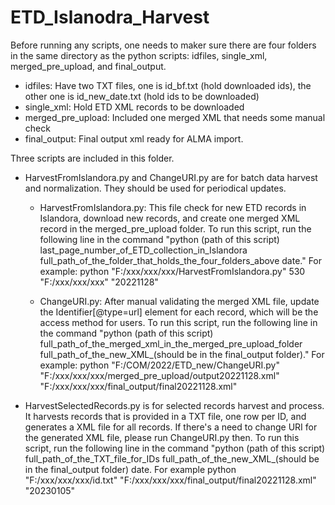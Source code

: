 # ETD_Islanodra_Harvest

Before running any scripts, one needs to maker sure there are four folders in the same directory as the python scripts: idfiles, single_xml, merged_pre_upload, and final_output. 

- idfiles: Have two TXT files, one is id_bf.txt (hold downloaded ids), the other one is id_new_date.txt (hold ids to be downloaded)
- single_xml: Hold ETD XML records to be downloaded
- merged_pre_upload: Included one merged XML that needs some manual check
- final_output: Final output xml ready for ALMA import.


Three scripts are included in this folder. 
- HarvestFromIslandora.py and ChangeURI.py are for batch data harvest and normalization. They should be used for periodical updates.

  - HarvestFromIslandora.py: This file check for new ETD records in Islandora, download new records, and create one merged XML record in the merged_pre_upload folder. To run this script, run the following line in the command "python (path of this script) last_page_number_of_ETD_collection_in_Islandora full_path_of_the_folder_that_holds_the_four_folders_above date." For example: python "F:/xxx/xxx/xxx/HarvestFromIslandora.py" 530 "F:/xxx/xxx/xxx" "20221128" 


  - ChangeURI.py: After manual validating the merged XML file, update the Identifier[@type=url] element for each record, which will be the access method for users. To run this script, run the following line in the command "python (path of this script) full_path_of_the_merged_xml_in_the_merged_pre_upload_folder full_path_of_the_new_XML_(should be in the final_output folder)." For example: python "F:/COM/2022/ETD_new/ChangeURI.py" "F:/xxx/xxx/xxx/merged_pre_upload/output20221128.xml" "F:/xxx/xxx/xxx/final_output/final20221128.xml"

- HarvestSelectedRecords.py is for selected records harvest and process. It harvests records that is provided in a TXT file, one row per ID, and generates a XML file for all records. If there's a need to change URI for the generated XML file, please run ChangeURI.py then. To run this script, run the following line in the command "python (path of this script) full_path_of_the_TXT_file_for_IDs full_path_of_the_new_XML_(should be in the final_output folder) date. For example python "F:/xxx/xxx/xxx/id.txt" "F:/xxx/xxx/xxx/final_output/final20221128.xml" "20230105"
